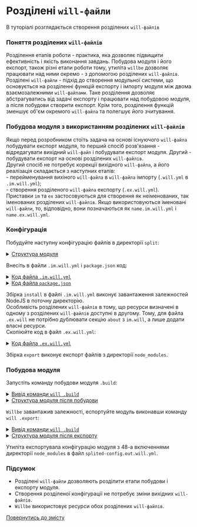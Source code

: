 # Розділені `will-файли`

В туторіалі розглядається створення розділених `will-файлів`

### <a name="split-file-structure"></a> Поняття розділених `will-файлів`
Розділення етапів роботи - практика, яка дозволяє підвищити ефективність і якість виконання завдань. Побудова модуля і його експорт, також різні етапи роботи тому, утиліта `willbe` дозволяє працювати над ними окремо - з допомогою розділених `will-файлів`.  
Розділені `will-файли` - підхід до створення модульної системи, що основується на розділенні функцій експорту і імпорту модуля між двома взаємозалежними `will-файлами`. Таке розділення дозволяє абстрагуватись від задачі експорту і працювати над побудовою модуля, а після побудови створити експорт. Крім того, розділення функцій зменшує об'єм окремого `will-файла` та полегшує його зчитування.  

### <a name=""></a> Побудова модуля з використанням розділених `will-файлів`
Якщо перед розробником стоїть задача на основі існуючого `will-файла` побудувати експорт модуля, то перший спосіб розв'язання - відредагувати вихідний `will-файл` і побудувати експорт модуля. Другий - побудувати експорт на основі розділених `will-файлів`.  
Другий спосіб не потребує корекції вихідного `will-файла`, а його реалізація складається з наступних етапів:   
\- перейменування вихіного `will-файла` в `will-файла` імпорту (`.will.yml` в `.im.will.yml`);  
\- створення розділеного `will-файла` експорту (`.ex.will.yml`).  
Приставки `im` та `ex` застосовуються для створення як неіменованих, так іменованих розділених `will-файлів`. Якщо використовуються іменовані `will-файли`, то, відповідно, вони позначаються як `name.im.will.yml` i `name.ex.will.yml`.

### <a name="import-configuration"></a> Конфігурація   

Побудуйте наступну конфігурацію файлів в директорії `split`: 

<details>
  <summary><u>Структура модуля</u></summary>
    
```
split
  ├── package.json
  ├── .ex.will.yml
  └── .im.will.yml 

```

</details>

Внесіть в файли `.im.will.yml` i `package.json` код:  

<details>
  <summary><u>Код файла <code>.im.will.yml</code></u></summary>

```yaml
about :

  name : splited-config
  description : "Splited module config"
  version : 0.0.1

step :

  npm.install :
    currentPath : '.'
    shell : npm install

build :

  install:
    criterion :
      default : 1
    steps :
      - npm.install
      
```

</details>
<details>
<summary><u>Код файла <code>package.json</code></u></summary>

``` json
{
  "name": "npmUsing",
  "dependencies": {
    "express": ""
  }
}

```

</details>

Збірка `install` в файлі `.im.will.yml` виконує завантаження залежностей NodeJS в поточну директорію.  
Особливість розділених `will-файлів` в тому, що ресурси визначені в одному з розділених `will-файлів` доступні в другому. Тому, для файла `.ex.will` не потрібно дублювати секцію `about` з `im.will`, а лише додати власні ресурси.  
Скопіюйте код в файл `.ex.will.yml`:

<details>
  <summary><u>Код файла <code>.ex.will.yml</code></u></summary>

```yaml
path :

  out : 'out'
  fileToExport : './node_modules/*'

step  :

  export.dependencies :
    inherit : predefined.export
    export : path::fileToExport
    tar : 0

build :

  export :
    criterion :
      default : 1
      export : 1
    steps :
      - export.dependencies
          
```

</details>

Збірка `export` виконує експорт файлів з директорії `node_modules`.

### <a name="executions"></a> Побудова модуля  
Запустіть команду побудови модуля `.build`:

<details>
  <summary><u>Вивід команди <code>will .build</code></u></summary>

```
[user@user ~]$ will .build 
...
. Read 2 will-files in 0.123s
...
  Building module::splited-config / build::install
 > npm install 
...
added 48 packages from 36 contributors and audited 121 packages in 8.733s
found 0 vulnerabilities

  Built module::splited-config / build::install in 10.733s

```

</details>
<details>
  <summary><u>Структура модуля після побудови</u></summary>

```
split
  ├── node_modules
  │         ├── ...
  │         ├── ...
  │
  ├── package.json
  ├── package-lock.json
  ├── .ex.will.yml
  └── .im.will.yml

```

</details>


`Willbe` завантажив залежності, еспортуйте модуль виконавши команду `will .export`:  

<details>
  <summary><u>Вивід команди <code>will .build</code></u></summary>

```
[user@user ~]$ will .export
...
 . Read 2 will-files in 0.131s

  Exporting module::splited-config / build::export
   + Write out will-file /path_to_files/out/splited-config.out.will.yml
   + Exported export with 48 files in 2.108s
  Exported module::splited-config / build::export in 2.155s

```

</details>
<details>
  <summary><u>Структура модуля після експорту</u></summary>

```
split
  ├── node_modules
  │         ├── ...
  │         ├── ...
  ├── out
  │    └── splited-config.out.will.yml
  │ 
  ├── package.json
  ├── package-lock.json
  ├── .ex.will.yml
  └── .im.will.yml

```

</details>

Утиліта експортувала конфігурацію модуля з 48-а включеннями директорії `node_modules` в файл `splited-config.out.will.yml`.    

### Підсумок  
- Розділені `will-файли` дозволяють розділити етапи побудови і експорту модуля.  
- Створення розділеної конфігурації не потребує зміни вихідних `will-файлів`.
- `Willbe` використовує ресурси обох розділених `will-файлів`.
 
[Повернутись до змісту](../README.md#tutorials)